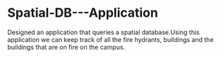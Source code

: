 # Spatial-DB---Application
Designed an application that queries a spatial database.Using this application we can keep track of all the fire hydrants, buildings and the buildings that are on fire on the campus. 
